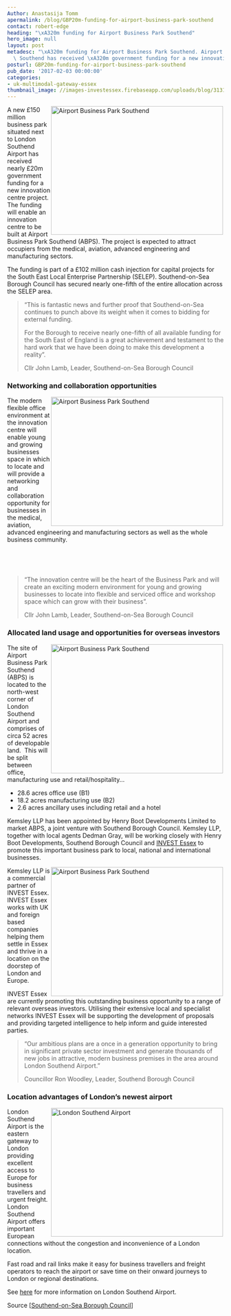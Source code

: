 ```yaml
---
Author: Anastasija Tomm
apermalink: /blog/GBP20m-funding-for-airport-business-park-southend
contact: robert-edge
heading: "\xA320m funding for Airport Business Park Southend"
hero_image: null
layout: post
metadesc: "\xA320m funding for Airport Business Park Southend. Airport Business Park\
  \ Southend has received \xA320m government funding for a new innovation centre project"
posturl: GBP20m-funding-for-airport-business-park-southend
pub_date: '2017-02-03 00:00:00'
categories:
- uk-multimodal-gateway-essex
thumbnail_image: //images-investessex.firebaseapp.com/uploads/blog/31314875172_3d7e99fef0_h_165.jpg
---
```


<p><img alt='Airport Business Park Southend' src='//images-investessex.firebaseapp.com/uploads/blog/30652409723_1d621ca1f3_k_700.jpg' style='width: 400px; height: 299px; margin-left: 2px; margin-right: 2px; float: right;'/>A new £150 million business park situated next to London Southend Airport has received nearly £20m government funding for a new innovation centre project. The funding will enable an innovation centre to be built at Airport Business Park Southend (ABPS). The project is expected to attract occupiers from the medical, aviation, advanced engineering and manufacturing sectors.</p><p>The funding is part of a £102 million cash injection for capital projects for the South East Local Enterprise Partnership (SELEP). Southend-on-Sea Borough Council has secured nearly one-fifth of the entire allocation across the SELEP area.</p><blockquote><p>“This is fantastic news and further proof that Southend-on-Sea continues to punch above its weight when it comes to bidding for external funding.</p><p>For the Borough to receive nearly one-fifth of all available funding for the South East of England is a great achievement and testament to the hard work that we have been doing to make this development a reality”. </p><p>Cllr John Lamb, Leader, Southend-on-Sea Borough Council</p></blockquote><h3>Networking and collaboration opportunities</h3><p><img alt='Airport Business Park Southend' src='//images-investessex.firebaseapp.com/uploads/blog/29558753675_35958cac72_k_400.jpg' style='width: 400px; height: 300px; margin-left: 2px; margin-right: 2px; float: right;'/>The modern flexible office environment at the innovation centre will enable young and growing businesses space in which to locate and will provide a networking and collaboration opportunity for businesses in the medical, aviation, advanced engineering and manufacturing sectors as well as the whole business community.</p><p> </p><p> </p><blockquote><p>“The innovation centre will be the heart of the Business Park and will create an exciting modern environment for young and growing businesses to locate into flexible and serviced office and workshop space which can grow with their business”.</p><p>Cllr John Lamb, Leader, Southend-on-Sea Borough Council</p></blockquote><h3>Allocated land usage and opportunities for overseas investors</h3><p><img alt='Airport Business Park Southend' src='//images-investessex.firebaseapp.com/uploads/blog/31314875172_3d7e99fef0_h_400.jpg' style='width: 400px; height: 300px; margin-left: 2px; margin-right: 2px; float: right;'/>The site of Airport Business Park Southend (ABPS) is located to the north-west corner of London Southend Airport and comprises of circa 52 acres of developable land.  This will be split between office, manufacturing use and retail/hospitality…</p><ul><li>28.6 acres office use (B1)</li><li>18.2 acres manufacturing use (B2)</li><li>2.6 acres ancillary uses including retail and a hotel</li></ul><p>Kemsley LLP has been appointed by Henry Boot Developments Limited to market ABPS, a joint venture with Southend Borough Council. Kemsley LLP, together with local agents Dedman Gray, will be working closely with Henry Boot Developments, Southend Borough Council and <a href='../index.html' target='_blank'>INVEST Essex</a> to promote this important business park to local, national and international businesses.</p><p><img alt='Airport Business Park Southend' src='//images-investessex.firebaseapp.com/uploads/about/Site_Entrance_400.jpg' style='width: 400px; height: 300px; margin-left: 2px; margin-right: 2px; float: right;'/>Kemsley LLP is a commercial partner of INVEST Essex. INVEST Essex works with UK and foreign based companies helping them settle in Essex and thrive in a location on the doorstep of London and Europe.</p><p>INVEST Essex are currently promoting this outstanding business opportunity to a range of relevant overseas investors. Utilising their extensive local and specialist networks INVEST Essex will be supporting the development of proposals and providing targeted intelligence to help inform and guide interested parties.</p><blockquote><p>“Our ambitious plans are a once in a generation opportunity to bring in significant private sector investment and generate thousands of new jobs in attractive, modern business premises in the area around London Southend Airport.”</p><p>Councillor Ron Woodley, Leader, Southend Borough Council</p></blockquote><h3>Location advantages of London’s newest airport</h3><p><img alt='London Southend Airport' src='//images-investessex.firebaseapp.com/uploads/about/Page_9_400.jpg' style='width: 400px; height: 299px; margin-left: 2px; margin-right: 2px; float: right;'/>London Southend Airport is the eastern gateway to London providing excellent access to Europe for business travellers and urgent freight. London Southend Airport offers important European connections without the congestion and inconvenience of a London location.</p><p>Fast road and rail links make it easy for business travellers and freight operators to reach the airport or save time on their onward journeys to London or regional destinations.</p><p>See <a href='http://investessex.co.uk/studies/place-studies/london-southend-airport?_sm_au_=iMVqs5VnFFMlmQlP' target='_blank'>here</a> for more information on London Southend Airport.</p><p>Source [<a href='http://www.southend.gov.uk/?_sm_au_=iMVqs5VnFFMlmQlP' target='_blank'>Southend-on-Sea Borough Council</a>]</p>